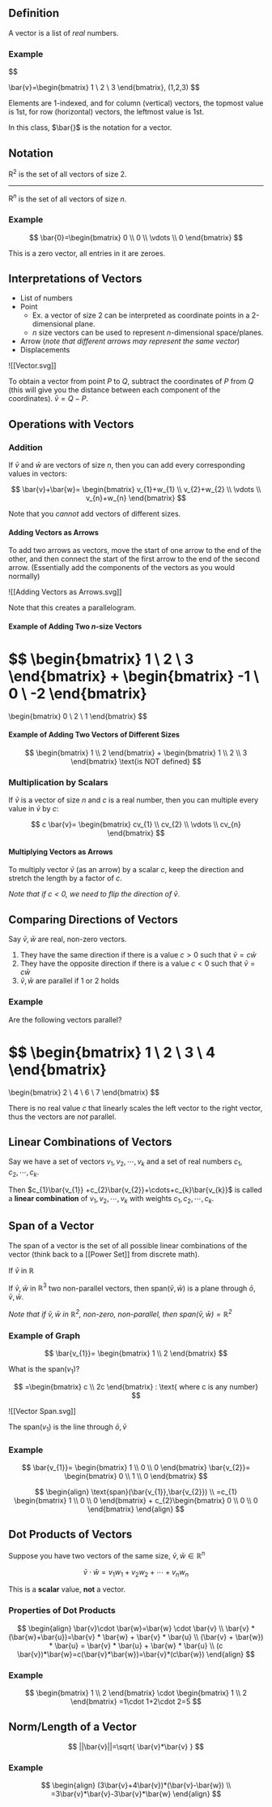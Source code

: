 ## Definition

A vector is a list of *real* numbers.

### Example

$$

\bar{v}=\begin{bmatrix}
1 \\
2 \\
3
\end{bmatrix}, (1,2,3)
$$

Elements are 1-indexed, and for column (vertical) vectors, the topmost value is 1st, for row (horizontal) vectors, the leftmost value is 1st.

In this class, $\bar{}$  is the notation for a vector.

## Notation

$\text{R}^2$ is the set of all vectors of size 2.
***
$\text{R}^n$ is the set of all vectors of size $n$.

### Example

$$
\bar{0}=\begin{bmatrix}
0 \\
0 \\
\vdots \\
0
\end{bmatrix}
$$

This is a zero vector, all entries in it are zeroes.

## Interpretations of Vectors

- List of numbers
- Point
	- Ex. a vector of size 2 can be interpreted as coordinate points in a 2-dimensional plane.
	- $n$ size vectors can be used to represent $n$-dimensional space/planes.
- Arrow (*note that different arrows may represent the same vector*)
- Displacements

![[Vector.svg]]

To obtain a vector from point $P$ to $Q$, subtract the coordinates of $P$ from $Q$ (this will give you the distance between each component of the coordinates). $\bar{v}=Q-P$.

## Operations with Vectors

### Addition

If $\bar{v}$ and $\bar{w}$ are vectors of size $n$, then you can add every corresponding values in vectors:

$$
\bar{v}+\bar{w}=
\begin{bmatrix}
v_{1}+w_{1} \\
v_{2}+w_{2} \\
\vdots \\
v_{n}+w_{n}
\end{bmatrix}
$$

Note that you *cannot* add vectors of different sizes.

#### Adding Vectors as Arrows

To add two arrows as vectors, move the start of one arrow to the end of the other, and then connect the start of the first arrow to the end of the second arrow. (Essentially add the components of the vectors as you would normally)

![[Adding Vectors as Arrows.svg]]

Note that this creates a parallelogram.

#### Example of Adding Two $n$-size Vectors

$$
\begin{bmatrix}
1 \\
2  \\
3
\end{bmatrix}
+
\begin{bmatrix}
-1 \\
0 \\
-2
\end{bmatrix}
=
\begin{bmatrix}
0 \\
2 \\
1
\end{bmatrix}
$$

#### Example of Adding Two Vectors of Different Sizes

$$
\begin{bmatrix}
1 \\
2
\end{bmatrix}
+
\begin{bmatrix}
1 \\
2 \\
3
\end{bmatrix}
\text{is NOT defined}
$$


### Multiplication by Scalars

If $\bar{v}$ is a vector of size $n$ and $c$ is a real number, then you can multiple every value in $\bar{v}$ by $c$:

$$
c \bar{v}=
\begin{bmatrix}
cv_{1} \\
cv_{2} \\
\vdots \\
cv_{n}
\end{bmatrix}
$$

#### Multiplying Vectors as Arrows

To multiply vector $\bar{v}$ (as an arrow) by a scalar $c$, keep the direction and stretch the length by a factor of $c$. 

*Note that if $c<0$, we need to flip the direction of $\bar{v}$*.


## Comparing Directions of Vectors

Say $\bar{v}, \bar{w}$ are real, non-zero vectors.
1. They have the same direction if there is a value $c>0$ such that $\bar{v}=c \bar{w}$
2. They have the opposite direction if there is a value $c<0$ such that $\bar{v}=c \bar{w}$
3. $\bar{v}, \bar{w}$ are parallel if 1 or 2 holds

### Example

Are the following vectors parallel?

$$
\begin{bmatrix}
1 \\
2 \\
3 \\
4
\end{bmatrix} 
=
\begin{bmatrix}
2 \\
4 \\
6 \\
7
\end{bmatrix}
$$

There is no real value $c$ that linearly scales the left vector to the right vector, thus the vectors are *not* parallel.

## Linear Combinations of Vectors

Say we have a set of vectors $v_{1}, v_{2}, \cdots, v_{k}$ and a set of real numbers $c_{1},c_{2},\cdots,c_{k}$.

Then $c_{1}\bar{v_{1}} +c_{2}\bar{v_{2}}+\cdots+c_{k}\bar{v_{k}}$ is called a **linear combination** of $v_{1},v_{2},\cdots, v_{k}$ with weights $c_{1},c_{2},\cdots,c_{k}$.

## Span of a Vector

The span of a vector is the set of all possible linear combinations of the vector (think back to a [[Power Set]] from discrete math).

If $\bar{v}$ in $\mathbb{R}$

If $\bar{v}, \bar{w}$ in $\mathbb{R}^3$ two non-parallel vectors, then $\text{span}(\bar{v}, \bar{w})$ is a plane through $\bar{o}, \bar{v}, \bar{w}$.

*Note that if $\bar{v}, \bar{w}$ in $\mathbb{R}^2$, non-zero, non-parallel, then $\text{span}(\bar{v}, \bar{w})=\mathbb{R}^2$*
### Example of Graph

$$
\bar{v_{1}}=
\begin{bmatrix}
1 \\
2
\end{bmatrix}
$$

What is the $\text{span}(v_{1})$?

$$
=\begin{bmatrix}
c \\
2c
\end{bmatrix} : \text{ where c is any number}
$$

![[Vector Span.svg]]

The span($v_1$) is the line through $\bar{o}, \bar{v}$

### Example

$$
\bar{v_{1}}=
\begin{bmatrix}
1 \\
0 \\
0
\end{bmatrix}
\bar{v_{2}}=
\begin{bmatrix}
0 \\
1 \\
0
\end{bmatrix}
$$

$$
\begin{align}
\text{span}(\bar{v_{1}},\bar{v_{2}}) \\
=c_{1} \begin{bmatrix}
1 \\
0 \\
0
\end{bmatrix} +  c_{2}\begin{bmatrix}
0 \\
0 \\
0
\end{bmatrix}
\end{align}
$$



## Dot Products of Vectors

Suppose you have two vectors of the same size, $\bar{v}, \bar{w} \in \mathbb{R}^n$

$$
\bar{v} \cdot \bar{w}=v_{1}w_{1}+v_{2}w_{2}+\cdots+v_{n}w_{n}
$$

This is a **scalar** value, **not** a vector.

### Properties of Dot Products

$$
\begin{align}
\bar{v}\cdot \bar{w}=\bar{w} \cdot \bar{v} \\
\bar{v} * (\bar{w}+\bar{u})=\bar{v} * \bar{w} + \bar{v} * \bar{u} \\
(\bar{v} + \bar{w}) * \bar{u} = \bar{v} * \bar{u} + \bar{w} * \bar{u} \\
(c \bar{v})*\bar{w}=c(\bar{v}*\bar{w})=\bar{v}*(c\bar{w})
\end{align}
$$

### Example

$$
\begin{bmatrix}
1 \\
2
\end{bmatrix} \cdot 
\begin{bmatrix}
1 \\
2
\end{bmatrix}
=1\cdot 1+2\cdot 2=5
$$

## Norm/Length of a Vector

$$
||\bar{v}||=\sqrt{ \bar{v}*\bar{v} }
$$

### Example

$$
\begin{align}
(3\bar{v}+4\bar{v})*(\bar{v}-\bar{w}) \\
=3\bar{v}*\bar{v}-3\bar{v}*\bar{w}
\end{align}
$$
